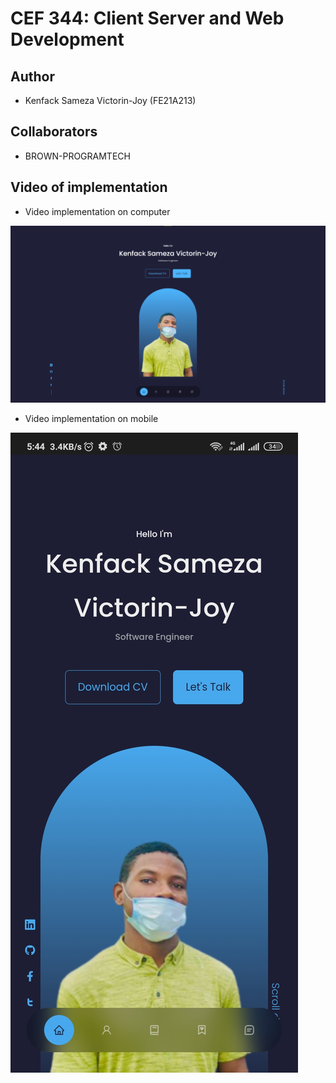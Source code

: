 # CEF 344: Client Server and Web Development

## Author

- Kenfack Sameza Victorin-Joy (FE21A213)

## Collaborators

- BROWN-PROGRAMTECH

## Video of implementation

- Video implementation on computer

[![Implementation on computer](./src/assets/Laptop.png)](https://github.com/Joy-sameza/portfolio/blob/main/src/assets/FE21A213_portfolio_video.mp4)

- Video implementation on mobile

[![Implementation on mobile](./src/assets/Screenshot_2023-05-28-05-44-19-864_com.android.chrome.jpg)](https://github.com/Joy-sameza/portfolio/blob/main/src/assets/Screenrecorder-2023-05-28-05-45-05-909.mp4)
